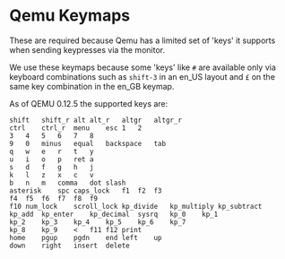 # Qemu Keymaps

These are required because Qemu has a limited set of 'keys' it supports
when sending keypresses via the monitor.

We use these keymaps because some 'keys' like `#` are available only via
keyboard combinations such as `shift-3` in an en_US layout and `£` on
the same key combination in the en_GB keymap.

As of QEMU 0.12.5 the supported keys are:


```
shift	shift_r	alt	alt_r	altgr	altgr_r
ctrl	ctrl_r	menu	esc	1	2
3	4	5	6	7	8
9	0	minus	equal	backspace	tab
q	w	e	r	t	y
u	i	o	p	ret	a
s	d	f	g	h	j
k	l	z	x	c	v
b	n	m	comma	dot	slash
asterisk	spc	caps_lock	f1	f2	f3
f4	f5	f6	f7	f8	f9
f10	num_lock	scroll_lock	kp_divide	kp_multiply	kp_subtract
kp_add	kp_enter	kp_decimal	sysrq	kp_0	kp_1
kp_2	kp_3	kp_4	kp_5	kp_6	kp_7
kp_8	kp_9	<	f11	f12	print
home	pgup	pgdn	end	left	up
down	right	insert	delete
```
